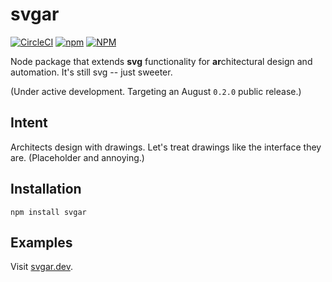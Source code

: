 # svgar

[![CircleCI](https://img.shields.io/circleci/build/github/WeConnect/svgar.svg?style=flat-square&token=5badf816321f54160f609ea30690eaa4b9a4f7ea)](https://circleci.com/gh/WeConnect/svgar)
[![npm](https://img.shields.io/npm/v/svgar.svg?style=flat-square)](https://www.npmjs.com/package/svgar)
[![NPM](https://img.shields.io/npm/l/svgar.svg?style=flat-square)](https://www.gnu.org/philosophy/open-source-misses-the-point.en.html)

Node package that extends **svg** functionality for **ar**chitectural design and automation. It's still svg -- just sweeter.

(Under active development. Targeting an August `0.2.0` public release.)

## Intent

Architects design with drawings. Let's treat drawings like the interface they are. (Placeholder and annoying.)

## Installation

`npm install svgar`

## Examples

Visit [svgar.dev](https//svgar.dev).
